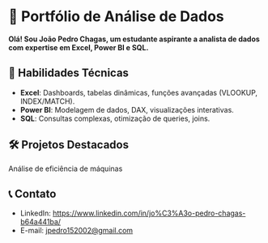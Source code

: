# 🚀 Portfólio de Análise de Dados  
**Olá! Sou João Pedro Chagas, um estudante aspirante a analista de dados com expertise em Excel, Power BI e SQL.**  

## 📌 Habilidades Técnicas  
- **Excel**: Dashboards, tabelas dinâmicas, funções avançadas (VLOOKUP, INDEX/MATCH).  
- **Power BI**: Modelagem de dados, DAX, visualizações interativas.  
- **SQL**: Consultas complexas, otimização de queries, joins.  

## 🛠 Projetos Destacados  
Análise de eficiência de máquinas
## 📞 Contato  
- LinkedIn: https://www.linkedin.com/in/jo%C3%A3o-pedro-chagas-b64a441ba/
- E-mail: jpedro152002@gmail.com
